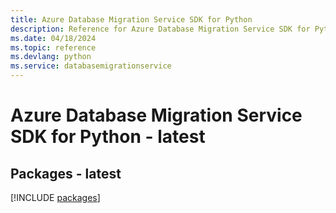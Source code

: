 ```yaml
---
title: Azure Database Migration Service SDK for Python
description: Reference for Azure Database Migration Service SDK for Python
ms.date: 04/18/2024
ms.topic: reference
ms.devlang: python
ms.service: databasemigrationservice
---
```

# Azure Database Migration Service SDK for Python - latest
## Packages - latest
[!INCLUDE [packages](database-migration-service-index.md)]